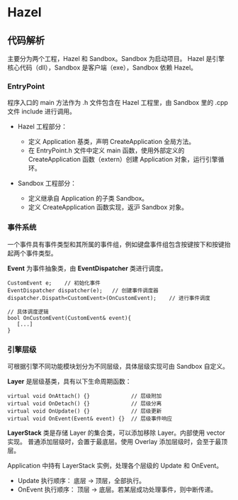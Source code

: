 # Hazel  
## 代码解析
主要分为两个工程，Hazel 和 Sandbox。Sandbox 为启动项目。
Hazel 是引擎核心代码（dll），Sandbox 是客户端（exe），Sandbox 依赖 Hazel。

### EntryPoint
程序入口的 main 方法作为 .h 文件包含在 Hazel 工程里，由 Sandbox 里的 .cpp 文件 include 进行调用。 
* Hazel 工程部分：
   * 定义 Application 基类，声明 CreateApplication 全局方法。
   * 在 EntryPoint.h 文件中定义 main 函数，使用外部定义的 CreateApplication 函数（extern）创建 Application 对象，运行引擎循环。
  
* Sandbox 工程部分：
   * 定义继承自 Application 的子类 Sandbox。
   * 定义 CreateApplication 函数实现，返沪 Sandbox 对象。

### 事件系统
一个事件具有事件类型和其所属的事件组，例如键盘事件组包含按键按下和按键抬起两个事件类型。

**Event** 为事件抽象类，由 **EventDispatcher** 类进行调度。
```
CustomEvent e;    // 初始化事件
EventDispatcher dispatcher(e);   // 创建事件调度器
dispatcher.Dispath<CustomEvent>(OnCustomEvent);    // 进行事件调度

// 具体调度逻辑
bool OnCustomEvent(CustomEvent& event){
   [...]
}
```

### 引擎层级
可根据引擎不同功能模块划分为不同层级，具体层级实现可由 Sandbox 自定义。

**Layer** 是层级基类，具有以下生命周期函数：
```
virtual void OnAttach() {}             // 层级附加
virtual void OnDetach() {}             // 层级分离
virtual void OnUpdate() {}             // 层级更新
virtual void OnEvent(Event& event) {}  // 层级事件响应
```

**LayerStack** 类是存储 Layer 的集合类，可以添加移除 Layer。内部使用 vector 实现。
普通添加层级时，会置于最底层。使用 Overlay 添加层级时，会至于最顶层。

Application 中持有 LayerStack 实例，处理各个层级的 Update 和 OnEvent。
* Update 执行顺序：  底层 -> 顶层，全部执行。
* OnEvent 执行顺序： 顶层 -> 底层。若某层成功处理事件，则中断传递。